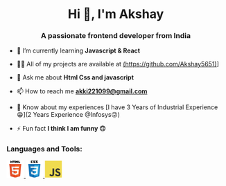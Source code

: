 <h1 align="center">Hi 👋, I'm Akshay</h1>
<h3 align="center">A passionate frontend developer from India</h3>

- 🌱 I’m currently learning **Javascript & React**

- 👨‍💻 All of my projects are available at [(https://github.com/Akshay5651)](https://github.com/Akshay5651)]

- 💬 Ask me about **Html Css and javascript**

- 📫 How to reach me **akki221099@gmail.com**

- 📄 Know about my experiences [I have 3 Years of Industrial Experience 😁](2 Years Experience @Infosys😜)

- ⚡ Fun fact **I think I am funny 🙃**

<h3 align="left">Languages and Tools:</h3>
<p align="left"> <a href="https://www.w3.org/html/" target="_blank" rel="noreferrer"> <img src="https://raw.githubusercontent.com/devicons/devicon/master/icons/html5/html5-original-wordmark.svg" alt="html5" width="40" height="40"/> </a> <a href="https://www.w3schools.com/css/" target="_blank" rel="noreferrer"> <img src="https://raw.githubusercontent.com/devicons/devicon/master/icons/css3/css3-original-wordmark.svg" alt="css3" width="40" height="40"/> </a> <a href="https://developer.mozilla.org/en-US/docs/Web/JavaScript" target="_blank" rel="noreferrer"> <img src="https://raw.githubusercontent.com/devicons/devicon/master/icons/javascript/javascript-original.svg" alt="javascript" width="40" height="40"/> </a> </p>
